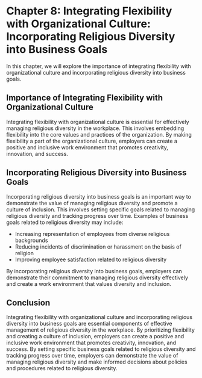 Chapter 8: Integrating Flexibility with Organizational Culture: Incorporating Religious Diversity into Business Goals
=====================================================================================================================

In this chapter, we will explore the importance of integrating flexibility with organizational culture and incorporating religious diversity into business goals.

Importance of Integrating Flexibility with Organizational Culture
-----------------------------------------------------------------

Integrating flexibility with organizational culture is essential for effectively managing religious diversity in the workplace. This involves embedding flexibility into the core values and practices of the organization. By making flexibility a part of the organizational culture, employers can create a positive and inclusive work environment that promotes creativity, innovation, and success.

Incorporating Religious Diversity into Business Goals
-----------------------------------------------------

Incorporating religious diversity into business goals is an important way to demonstrate the value of managing religious diversity and promote a culture of inclusion. This involves setting specific goals related to managing religious diversity and tracking progress over time. Examples of business goals related to religious diversity may include:

* Increasing representation of employees from diverse religious backgrounds
* Reducing incidents of discrimination or harassment on the basis of religion
* Improving employee satisfaction related to religious diversity

By incorporating religious diversity into business goals, employers can demonstrate their commitment to managing religious diversity effectively and create a work environment that values diversity and inclusion.

Conclusion
----------

Integrating flexibility with organizational culture and incorporating religious diversity into business goals are essential components of effective management of religious diversity in the workplace. By prioritizing flexibility and creating a culture of inclusion, employers can create a positive and inclusive work environment that promotes creativity, innovation, and success. By setting specific business goals related to religious diversity and tracking progress over time, employers can demonstrate the value of managing religious diversity and make informed decisions about policies and procedures related to religious diversity.

